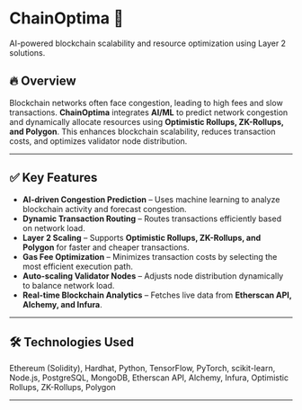 # ChainOptima 🚀  

AI-powered blockchain scalability and resource optimization using Layer 2 solutions.  

## 🔥 Overview  
Blockchain networks often face congestion, leading to high fees and slow transactions. **ChainOptima** integrates **AI/ML** to predict network congestion and dynamically allocate resources using **Optimistic Rollups, ZK-Rollups, and Polygon**. This enhances blockchain scalability, reduces transaction costs, and optimizes validator node distribution.  

---

## ✅ Key Features  
- **AI-driven Congestion Prediction** – Uses machine learning to analyze blockchain activity and forecast congestion.  
- **Dynamic Transaction Routing** – Routes transactions efficiently based on network load.  
- **Layer 2 Scaling** – Supports **Optimistic Rollups, ZK-Rollups, and Polygon** for faster and cheaper transactions.  
- **Gas Fee Optimization** – Minimizes transaction costs by selecting the most efficient execution path.  
- **Auto-scaling Validator Nodes** – Adjusts node distribution dynamically to balance network load.  
- **Real-time Blockchain Analytics** – Fetches live data from **Etherscan API, Alchemy, and Infura**.  

---

## 🛠 Technologies Used  
Ethereum (Solidity), Hardhat, Python, TensorFlow, PyTorch, scikit-learn, Node.js, PostgreSQL, MongoDB, Etherscan API, Alchemy, Infura, Optimistic Rollups, ZK-Rollups, Polygon  

---



